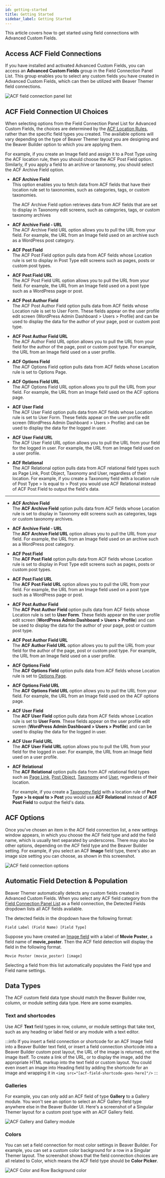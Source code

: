```yaml
---
id: getting-started
title: Getting Started
sidebar_label: Getting Started
---
```


This article covers how to get started using field connections with Advanced Custom Fields.

## Access ACF Field Connections

If you have installed and activated Advanced Custom Fields, you can access an **Advanced Custom Fields** group in the Field Connection Panel List. This group enables you to select any custom fields you have created in Advanced Custom Fields, which can then be utilized with Beaver Themer field connections.

![ACF field connection panel list](/img/beaver-themer/integrations--acf--getting-started--1.jpg)

## ACF Field Connection UI Choices

When selecting options from the Field Connection Panel List for Advanced Custom Fields, the choices are determined by the [ACF Location Rules](https://www.advancedcustomfields.com/resources/custom-location-rules/), rather than the specific field types you created. The available options will vary depending on the type of Beaver Themer layout you are designing and the Beaver Builder option to which you are applying them.

For example, if you create an Image field and assign it to a Post Type using the ACF location rule, then you should choose the ACF Post Field option. Similarly, if you apply a field to an archive or taxonomy, you should select the ACF Archive Field option.

* **ACF Archive Field**  
This option enables you to fetch data from ACF fields that have their location rule set to taxonomies, such as categories, tags, or custom taxonomies.  

  The ACF Archive Field option retrieves data from ACF fields that are set to display in Taxonomy edit screens, such as categories, tags, or custom taxonomy archives

* **ACF Archive Field - URL**  
The ACF Archive Field URL option allows you to pull the URL from your field. For example, the URL from an Image field used on an archive such as a WordPress post category.

* **ACF Post Field**  
The ACF Post Field option pulls data from ACF fields whose Location rule is set to display in Post Type edit screens such as pages, posts or custom post types.

* **ACF Post Field URL**  
The ACF Post Field URL option allows you to pull the URL from your field. For example, the URL from an Image field used on a post type such as a WordPress page or post.

* **ACF Post Author Field**  
The ACF Post Author Field option pulls data from ACF fields whose Location rule is set to User Form. These fields appear on the user profile edit screen (WordPress Admin Dashboard > Users > Profile) and can be used to display the data for the author of your page, post or custom post type.

* **ACF Post Author Field URL**  
The ACF Author Field URL option allows you to pull the URL from your field for the author of the page, post or custom post type. For example, the URL from an Image field used on a user profile.

* **ACF Options Field**  
The ACF Options Field option pulls data from ACF fields whose Location rule is set to Options Page.

* **ACF Options Field URL**  
The ACF Options Field URL option allows you to pull the URL from your field. For example, the URL from an Image field used on the ACF options page.

* **ACF User Field**  
The ACF User Field option pulls data from ACF fields whose Location rule is set to User Form. These fields appear on the user profile edit screen (WordPress Admin Dashboard > Users > Profile) and can be used to display the data for the logged in user.

* **ACF User Field URL**  
The ACF User Field URL option allows you to pull the URL from your field for the logged in user. For example, the URL from an Image field used on a user profile.

* **ACF Relational**  
The ACF Relational option pulls data from ACF relational field types such as Page Link, Post Object, Taxonomy and User, regardless of their location. For example, if you create a Taxonomy field with a location rule of Post Type > Is equal to > Post you would use ACF Relational instead of ACF Post Field to output the field's data.


---

* **ACF Archive Field**  
The **ACF Archive Field** option pulls data from ACF fields whose Location rule is set to display in Taxonomy edit screens such as categories, tags or custom taxonomy archives.

* **ACF Archive Field - URL**  
The **ACF Archive Field URL** option allows you to pull the URL from your field. For example, the URL from an Image field used on an archive such as a WordPress post category.

* **ACF Post Field**  
The **ACF Post Field** option pulls data from ACF fields whose Location rule is set to display in Post Type edit screens such as pages, posts or custom post types.

* **ACF Post Field URL**  
The **ACF Post Field URL** option allows you to pull the URL from your field. For example, the URL from an Image field used on a post type such as a WordPress page or post.

* **ACF Post Author Field**  
The **ACF Post Author Field** option pulls data from ACF fields whose Location rule is set to **User Form**. These fields appear on the user profile edit screen (**WordPress Admin Dashboard > Users > Profile**) and can be used to display the data for the author of your page, post or custom post type.

* **ACF Post Author Field URL**  
The **ACF Author Field URL** option allows you to pull the URL from your field for the author of the page, post or custom post type. For example, the URL from an Image field used on a user profile.

* **ACF Options Field**  
The **ACF Options Field** option pulls data from ACF fields whose Location rule is set to [Options Page](options-page.md).

* **ACF Options Field URL**  
The **ACF Options Field URL** option allows you to pull the URL from your field. For example, the URL from an Image field used on the ACF options page.

* **ACF User Field**  
The **ACF User Field** option pulls data from ACF fields whose Location rule is set to **User Form**. These fields appear on the user profile edit screen (**WordPress Admin Dashboard > Users > Profile**) and can be used to display the data for the logged in user.

* **ACF User Field URL**  
The **ACF User Field URL** option allows you to pull the URL from your field for the logged in user. For example, the URL from an Image field used on a user profile.

* **ACF Relational**  
The **ACF Relational** option pulls data from ACF relational field types such as [Page Link](field-types/page-link.md), [Post Object](field-types/post-object.md), [Taxonomy](field-types/taxonomy.md) and [User](field-types/user.md), regardless of their location.  
  
  For example, if you create a [Taxonomy field](field-types/taxonomy.md) with a location rule of **Post Type > Is equal to > Post** you would use **ACF Relational** instead of **ACF Post Field** to output the field's data.

## ACF Options

Once you've chosen an item in the ACF field connection list, a new settings window appears, in which you choose the ACF field type and add the field name, which is usually text separated by underscores. There may also be other options, depending on the ACF field type and the Beaver Builder setting. For example, if you select an ACF **Image** field type, there's also an image size setting you can choose, as shown in this screenshot.

![ACF field connection options](/img/beaver-themer/integrations--acf--getting-started--2.jpg)

## Automatic Field Detection & Population

Beaver Themer automatically detects any custom fields created in Advanced Custom Fields. When you select any ACF field category from the [Field Connection Panel List](../work-with-field-connections.md#add-a-field-connection) as a field connection, the Detected Fields dropdown lists all ACF fields available.

The detected fields in the dropdown have the following format:

```markup
Field Label (Field Name) [Field Type]
```

Suppose you have created an [Image field](field-types/image.md) with a label of **Movie Poster**, a field name of **movie_poster**. Then the ACF field detection will display the field in the following format.

```markup
Movie Poster (movie_poster) [image]
```

Selecting a field from this list automatically populates the Field type and Field name settings.

## Data Types

The ACF custom field data type should match the Beaver Builder row, column, or module setting data type. Here are some examples.

### Text and shortcodes

Use ACF **Text** field types in row, column, or module settings that take text, such as any heading or label field or any module with a text editor.

:::info
If you insert a field connection or shortcode for an ACF Image field into a Beaver Builder text field, or insert a field connection shortcode into a Beaver Builder custom post layout, the URL of the image is returned, not the image itself. To create a link of the URL, or to display the image, add the appropriate HTML markup into the text field or custom layout. You could even insert an image into Heading field by adding the shortcode for an image and wrapping it in `<img src="[acf-field-shortcode-goes-here]"/>`
:::

### Galleries

For example, you can only add an ACF field of type **Gallery** to a Gallery module. You won't see an option to select an ACF Gallery field type anywhere else in the Beaver Builder UI. Here's a screenshot of a Singular Themer layout for a custom post type with an ACF Gallery field.

![ACF Gallery and Gallery module](/img/beaver-themer/integrations--acf--getting-started--3.jpg)

### Colors

You can set a field connection for most color settings in Beaver Builder. For example, you can set a custom color background for a row in a Singular Themer layout. The screenshot shows that the field connection choices are all related to Color, which means the ACF field type should be **Color Picker**.

![ACF Color and Row Background color](/img/beaver-themer/integrations--acf--getting-started--4.jpg)
